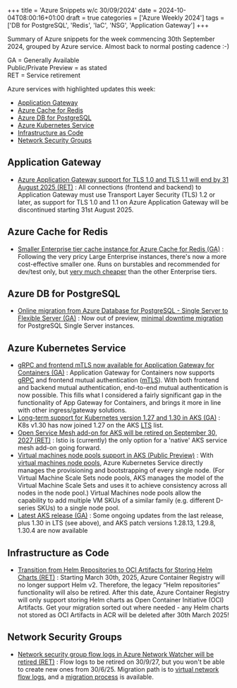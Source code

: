 +++
title = 'Azure Snippets w/c 30/09/2024'
date = 2024-10-04T08:00:16+01:00
draft = true
categories = ['Azure Weekly 2024']
tags = ['DB for PostgreSQL', 'Redis', 'IaC', 'NSG', 'Application Gateway']
+++

Summary of Azure snippets for the week commencing 30th September 2024, grouped by Azure service. Almost back to normal posting cadence :-)

GA = Generally Available  
Public/Private Preview = as stated  
RET = Service retirement

Azure services with highlighted updates this week:

- [Application Gateway](#application-gateway)
- [Azure Cache for Redis](#azure-cache-for-redis)
- [Azure DB for PostgreSQL](#azure-db-for-postgresql)
- [Azure Kubernetes Service](#azure-kubernetes-service)
- [Infrastructure as Code](#infrastructure-as-code)
- [Network Security Groups](#network-security-groups)

## Application Gateway

- [Azure Application Gateway support for TLS 1.0 and TLS 1.1 will end by 31 August 2025 (RET)](https://azure.microsoft.com/en-us/updates/v2/Azure-Application-Gateway-support-for-TLS-10-and-TLS-11-will-end-by-31-August-2025) : All connections (frontend and backend) to Application Gateway must use Transport Layer Security (TLS) 1.2 or later, as support for TLS 1.0 and 1.1 on Azure Application Gateway will be discontinued starting 31st August 2025.

## Azure Cache for Redis

- [Smaller Enterprise tier cache instance for Azure Cache for Redis (GA)](https://azure.microsoft.com/en-us/updates/v2/Smaller-Enterprise-tier-cache-instance-for-Azure-Cache-for-Redis) : Following the very pricy Large Enterprise instances, there's now a more cost-effective smaller one. Runs on burstables and recommended for dev/test only, but [very much cheaper](https://azure.microsoft.com/en-gb/pricing/details/cache/) than the other Enterprise tiers.

## Azure DB for PostgreSQL

- [Online migration from Azure Database for PostgreSQL - Single Server to Flexible Server (GA)](https://azure.microsoft.com/en-us/updates/v2/Online-migration-from-Azure-Database-for-PostgreSQL-Single-Server-to-Flexible-Server) : Now out of preview, [minimal downtime migration](https://learn.microsoft.com/en-us/azure/postgresql/migrate/migration-service/tutorial-migration-service-single-to-flexible?tabs=portal%2Conline) for PostgreSQL Single Server instances.

## Azure Kubernetes Service

- [gRPC and frontend mTLS now available for Application Gateway for Containers (GA)](https://azure.microsoft.com/en-us/updates/v2/grpc-and-frontend-mutual-authentication-available-on-application-gateway-for-containers) : Application Gateway for Containers now supports [gRPC](https://learn.microsoft.com/en-us/azure/application-gateway/for-containers/grpc) and frontend mutual authentication ([mTLS](https://learn.microsoft.com/en-us/azure/application-gateway/for-containers/how-to-frontend-mtls-gateway-api?tabs=alb-managed)).  With both frontend and backend mutual authentication, end-to-end mutual authentication is now possible. This fills what I considered a fairly significant gap in the functionality of App Gateway for Containers, and brings it more in line with other ingress/gateway solutions.
- [Long-term support for Kubernetes version 1.27 and 1.30 in AKS (GA)](https://azure.microsoft.com/en-us/updates/v2/Long-term-support-for-version-1-27-and-1-30-in-AKS) : K8s v1.30 has now joined 1.27 on the AKS [LTS](https://learn.microsoft.com/en-us/azure/aks/long-term-support) list.
- [Open Service Mesh add-on for AKS will be retired on September 30, 2027 (RET)](https://azure.microsoft.com/en-us/updates/v2/Open-Service-Mesh-add-on-for-AKS-will-be-retired-on-September-30-2027) : Istio is (currently) the only option for a 'native' AKS service mesh add-on going forward.
- [Virtual machines node pools support in AKS (Public Preview)](https://azure.microsoft.com/en-us/updates/v2/Virtual-machines-node-pools-support-in-AKS) : With [virtual machines node pools](https://learn.microsoft.com/en-gb/azure/aks/virtual-machines-node-pools), Azure Kubernetes Service directly manages the provisioning and bootstrapping of every single node. (For Virtual Machine Scale Sets node pools, AKS manages the model of the Virtual Machine Scale Sets and uses it to achieve consistency across all nodes in the node pool.) Virtual Machines node pools allow the capability to add multiple VM SKUs of a similar family (e.g. different D-series SKUs) to a single node pool.
- [Latest AKS release (GA)](https://github.com/Azure/AKS/releases/tag/2024-09-18) : Some ongoing updates from the last release, plus 1.30 in LTS (see above), and AKS patch versions 1.28.13, 1.29.8, 1.30.4 are now available

## Infrastructure as Code

- [Transition from Helm Repositories to OCI Artifacts for Storing Helm Charts (RET)](https://azure.microsoft.com/en-us/updates/v2/acr-helm-repositories-retirement) : Starting March 30th, 2025, Azure Container Registry will no longer support Helm v2. Therefore, the legacy “Helm repositories” functionality will also be retired. After this date, Azure Container Registry will only support storing Helm charts as Open Container Initiative (OCI) Artifacts. Get your migration sorted out where needed - any Helm charts not stored as OCI Artifacts in ACR will be deleted after 30th March 2025!

## Network Security Groups

- [Network security group flow logs in Azure Network Watcher will be retired (RET)](https://azure.microsoft.com/en-us/updates/v2/Azure-NSG-flow-logs-Retirement) : Flow logs to be retired on 30/9/27, but you won't be able to create new ones from 30/6/25. Migration path is to [virtual network flow logs](https://learn.microsoft.com/en-gb/azure/network-watcher/vnet-flow-logs-portal), and a [migration process](https://learn.microsoft.com/en-gb/azure/network-watcher/nsg-flow-logs-migrate) is available.